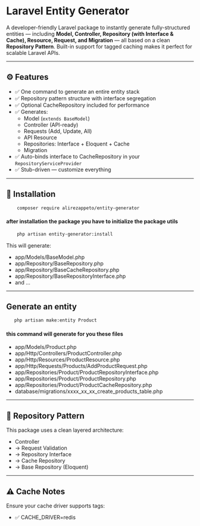 # Laravel Entity Generator

A developer-friendly Laravel package to instantly generate fully-structured entities — including **Model, Controller, Repository (with Interface & Cache), Resource, Request, and Migration** — all based on a clean **Repository Pattern**. Built-in support for tagged caching makes it perfect for scalable Laravel APIs.

---

## ⚙️ Features

- ✅ One command to generate an entire entity stack
- ✅ Repository pattern structure with interface segregation
- ✅ Optional CacheRepository included for performance
- ✅ Generates:
    - Model (`extends BaseModel`)
    - Controller (API-ready)
    - Requests (Add, Update, All)
    - API Resource
    - Repositories: Interface + Eloquent + Cache
    - Migration
- ✅ Auto-binds interface to CacheRepository in your `RepositoryServiceProvider`
- ✅ Stub-driven — customize everything

---

## 🚀 Installation

```bash
    composer require alirezappeto/entity-generator
```

####  after installation the package you have to initialize the package utils
```bash
    php artisan entity-generator:install
```
This will generate:

- app/Models/BaseModel.php 
- app/Repository/BaseRepository.php
- app/Repository/BaseCacheRepository.php
- app/Repository/BaseRepositoryInterface.php
- and ...

---
## Generate an entity
```bash
   php artisan make:entity Product
```

#### this command will generate for you these files 
- app/Models/Product.php
- app/Http/Controllers/ProductController.php
- app/Http/Resources/ProductResource.php
- app/Http/Requests/Products/AddProductRequest.php
- app/Repositories/Product/ProductRepositoryInterface.php
- app/Repositories/Product/ProductRepository.php
- app/Repositories/Product/ProductCacheRepository.php
- database/migrations/xxxx_xx_xx_create_products_table.php
---

## 🧱 Repository Pattern
This package uses a clean layered architecture:

- Controller
-  → Request Validation
- → Repository Interface
- → Cache Repository
- → Base Repository (Eloquent)
---

## ⚠️ Cache Notes
Ensure your cache driver supports tags:
- ✅ CACHE_DRIVER=redis




